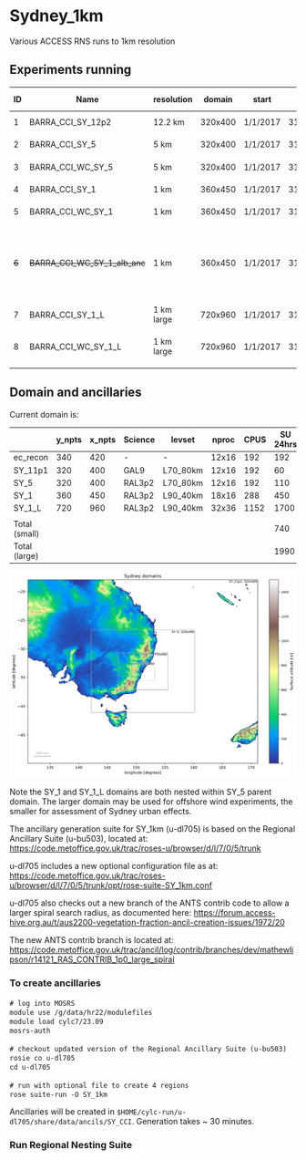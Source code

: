 # Sydney_1km
Various ACCESS RNS runs to 1km resolution

## Experiments running

| ID | Name                      | resolution | domain  | start    | end       | levst    | land ICS | science | land cover | Notes                                        | first output                                                                                           |
|----|---------------------------|------------|---------|----------|-----------|----------|----------|---------|------------|----------------------------------------------|--------------------------------------------------------------------------------------------------------|
| 1  | BARRA_CCI_SY_12p2         | 12.2 km    | 320x400 | 1/1/2017 | 31/1/2017 | L70_80km | BARRA-R2 | GAL9    | CCI        | parent model                                 | /scratch/ce10/mjl561/cylc-run/rns_ostia/share/cycle/20170101T0000Z/BARRA_CCI/SY_12p2/GAL9/um           |
| 2  | BARRA_CCI_SY_5            | 5 km       | 320x400 | 1/1/2017 | 31/1/2017 | L70_80km | BARRA-R2 | RAL3.2  | CCI        | 5km                                          | /scratch/ce10/mjl561/cylc-run/rns_ostia/share/cycle/20170101T0000Z/BARRA_CCI/SY_5/RAL3P2/um            |
| 3  | BARRA_CCI_WC_SY_5         | 5 km       | 320x400 | 1/1/2017 | 31/1/2017 | L70_80km | BARRA-R2 | RAL3.2  | CCI+WC     | 5km WorldCover                               | /scratch/ce10/mjl561/cylc-run/rns_ostia/share/cycle/20170101T0000Z/BARRA_CCI_WC/SY_5/RAL3P2/um         |
| 4  | BARRA_CCI_SY_1            | 1 km       | 360x450 | 1/1/2017 | 31/1/2017 | L90_40km | BARRA-R2 | RAL3.2  | CCI        | 1km                                          | /scratch/ce10/mjl561/cylc-run/rns_ostia/share/cycle/20170101T0000Z/BARRA_CCI/SY_1/RAL3P2/um            |
| 5  | BARRA_CCI_WC_SY_1         | 1 km       | 360x450 | 1/1/2017 | 31/1/2017 | L90_40km | BARRA-R2 | RAL3.2  | CCI+WC     | 1km WorldCover                               | /scratch/ce10/mjl561/cylc-run/rns_ostia/share/cycle/20170101T0000Z/BARRA_CCI_WC/SY_1/RAL3P2/um         |
| ~~6~~  | ~~BARRA_CCI_WC_SY_1_alb_anc~~ | 1 km       | 360x450 | 1/1/2017 | 31/1/2017 | L90_40km | BARRA-R2 | RAL3.2  | CCI+WC     | 1km WorldCover with alb_anc option turned on **ERROR: did not run** | /scratch/ce10/mjl561/cylc-run/rns_ostia/share/cycle/20170101T0000Z/BARRA_CCI_WC/SY_1_alb_anc/RAL3P2/um |
| 7  | BARRA_CCI_SY_1_L       | 1 km large | 720x960 | 1/1/2017 | 31/1/2017 | L90_40km | BARRA-R2 | RAL3.2  | CCI        | 1km large domain                             | /scratch/ce10/mjl561/cylc-run/rns_ostia/share/cycle/20170101T0000Z/BARRA_CCI/SY_1_L/RAL3P2/um          |
| 8  | BARRA_CCI_WC_SY_1_L       | 1 km large | 720x960 | 1/1/2017 | 31/1/2017 | L90_40km | BARRA-R2 | RAL3.2  | CCI+WC        | 1km large domain with WorldCover       | /scratch/ce10/mjl561/cylc-run/rns_ostia/share/cycle/20170101T0000Z/BARRA_CCI_WC/SY_1_L/RAL3P2/um          |

## Domain and ancillaries
Current domain is:

|               | y_npts | x_npts | Science | levset   | nproc | CPUS | SU 24hrs | walltime 24hrs |
|---------------|--------|--------|---------|----------|-------|------|----------|----------------|
| ec_recon      | 340    | 420    | -       | -        | 12x16 | 192  | 192      | 1 min          |
| SY_11p1       | 320    | 400    | GAL9    | L70_80km | 12x16 | 192  | 60       | 10 mins        |
| SY_5          | 320    | 400    | RAL3p2  | L70_80km | 12x16 | 192  | 110      | 18 mins        |
| SY_1          | 360    | 450    | RAL3p2  | L90_40km | 18x16 | 288  | 450      | 36 mins        |
| SY_1_L        | 720    | 960    | RAL3p2  | L90_40km | 32x36 | 1152 | 1700     | 45 mins        |
|               |        |        |         |          |       |      |          |                |
| Total (small) |        |        |         |          |       |      | 740      | SU             |
| Total (large) |        |        |         |          |       |      | 1990     | SU             |

![Sydney domains](plotting_code/figures/SY_domain_surface_altitude.png)

Note the SY_1 and SY_1_L domains are both nested within SY_5 parent domain.
The larger domain may be used for offshore wind experiments, the smaller for assessment of Sydney urban effects.

The ancillary generation suite for SY_1km (u-dl705) is based on the Regional Ancillary Suite (u-bu503), located at:
https://code.metoffice.gov.uk/trac/roses-u/browser/d/l/7/0/5/trunk

u-dl705 includes a new optional configuration file as at:
https://code.metoffice.gov.uk/trac/roses-u/browser/d/l/7/0/5/trunk/opt/rose-suite-SY_1km.conf

u-dl705 also checks out a new branch of the ANTS contrib code to allow a larger spiral search radius, as documented here:
https://forum.access-hive.org.au/t/aus2200-vegetation-fraction-ancil-creation-issues/1972/20

The new ANTS contrib branch is located at:
https://code.metoffice.gov.uk/trac/ancil/log/contrib/branches/dev/mathewlipson/r14121_RAS_CONTRIB_1p0_large_spiral


### To create ancillaries

```
# log into MOSRS
module use /g/data/hr22/modulefiles
module load cylc7/23.09
mosrs-auth

# checkout updated version of the Regional Ancillary Suite (u-bu503)
rosie co u-dl705
cd u-dl705

# run with optional file to create 4 regions
rose suite-run -O SY_1km
```

Ancillaries will be created in  `$HOME/cylc-run/u-dl705/share/data/ancils/SY_CCI`. Generation takes ~ 30 minutes.

### Run Regional Nesting Suite
